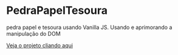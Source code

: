 # PedraPapelTesoura
pedra papel e tesoura usando Vanilla JS. Usando e aprimorando a manipulação do DOM

<a href="//HeldersSanto.gitub.io/PedraPapelTesoura">Veja o projeto cliando aqui</a>

<img scr="pedrapapeltesoura.png" width=100px/>

